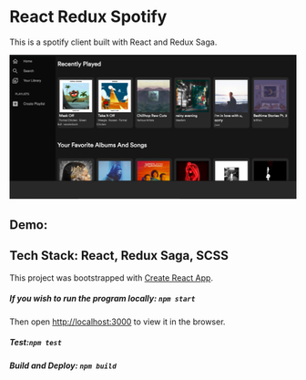 # React Redux Spotify

This is a spotify client built with React and Redux Saga.

![alt text](https://github.com/Zoe-0925/React-Redux-Spotify/blob/master/public/Demo-1.png)

## Demo: 


## Tech Stack:  React, Redux Saga, SCSS

This project was bootstrapped with [Create React App](https://github.com/facebook/create-react-app).

##### If you wish to run the program locally: `npm start`

Then open [http://localhost:3000](http://localhost:3000) to view it in the browser.

##### Test:`npm test`

##### Build and Deploy: `npm build`


